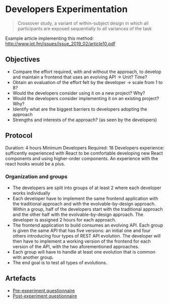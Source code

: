 # Developers Experimentation

> Crossover study, a variant of within-subject design in which all participants are exposed sequentially to all variances of the task

Example article implementing this method: http://www.jot.fm/issues/issue_2019_02/article10.pdf

## Objectives

- Compare the effort required, with and without the approach, to develop and maintain a frontend that uses an evolving API -> Unit? Time?
- Obtain an evaluation of the effort felt by the developer -> scale from 1 to 8?
- Would the developers consider using it on a new project? Why?
- Would the developers consider implementing it on an existing project? Why?
- Identify what are the biggest barriers to developers adopting the approach
- Strengths and interests of the approach? (as seen by the developers)

## Protocol

Duration: 4 hours
Minimum Developers Required: 18
Developers experience: sufficently experienced with React to be comfortable developing new React components and using higher-order components. An experience with the react hooks would be a plus.

### Organization and groups

- The developers are split into groups of at least 2 where each developer works individually
- Each developer have to implement the same frontend application with the traditional approach and with the evolvable-by-design approach. Within a group, half of the developers start with the traditional approach and the other half with the evolvable-by-design approach. The developer is assigned 2 hours for each approach.
- The frontend application to build consumes an evolving API. Each group is given the same API that has five versions: an initial one and four others introducing four types of REST API evolution. The developer will then have to implement a working version of the frontend for each version of the API, with the two aforementioned approaches.
- Each group will have to handle at least one evolution that is common with another group.
- The end goal is to test all types of evolutions.

## Artefacts

- [Pre-experiment questionnaire](./pre-experiment-questionnaire.md)
- [Post-experiment questionnaire](./post-experiment-questionnaire.md)
